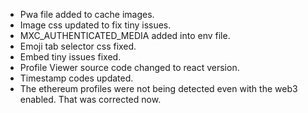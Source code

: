 - Pwa file added to cache images.
- Image css updated to fix tiny issues.
- MXC_AUTHENTICATED_MEDIA added into env file.
- Emoji tab selector css fixed.
- Embed tiny issues fixed.
- Profile Viewer source code changed to react version.
- Timestamp codes updated.
- The ethereum profiles were not being detected even with the web3 enabled. That was corrected now.
